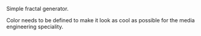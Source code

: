 Simple fractal generator.

Color needs to be defined to make it look as cool as possible for the media engineering speciality. 
